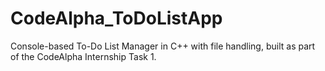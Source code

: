 # CodeAlpha_ToDoListApp
Console-based To-Do List Manager in C++ with file handling, built as part of the CodeAlpha Internship Task 1.
